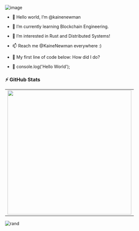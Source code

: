 
![image](https://user-images.githubusercontent.com/84067506/189904424-feeb4665-9b1a-4625-afec-572c01217b0a.png)








- 👋 Hello world, I’m @kainenewman

- 👀 I’m currently learning Blockchain Engineering.

- 🌱 I’m interested in Rust and Distributed Systems!

- 📫 Reach me @KaineNewman everywhere :)

- 🔨 My first line of code below: How did I do?

- 💭 console.log('Hello World');

### :zap: GitHub Stats
  <table>
    <tr>
        </td>
        <td><img width="406px" align="center" src="https://github-readme-stats.vercel.app/api?username=kainenewman&hide=html&layout=full&theme=dark"/></td>
    </tr>   
  </table>

![rand](https://rand-xyz.now.sh/api/hello)
<!-- 
<!--
### :zap: GitHub Stats

<a href="https://app.daily.dev/kainenewman"><img src="https://api.daily.dev/devcards/83c0484c90df4e99a97d69319d2b2431.png?r=3gm" width="400" alt="Kaine Newman's Dev Card"/></a>
